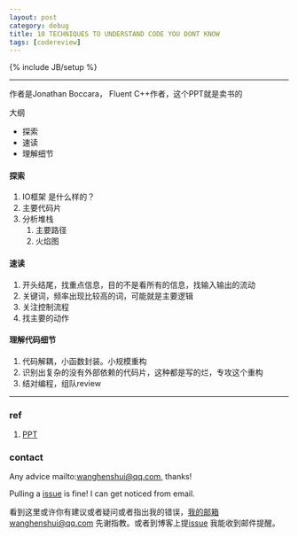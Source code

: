 ```yaml
---
layout: post
category: debug
title: 10 TECHNIQUES TO UNDERSTAND CODE YOU DONT KNOW
tags: [codereview]
---
```


{% include JB/setup %}

---

作者是Jonathan Boccara， Fluent C++作者，这个PPT就是卖书的

大纲

- 探索
- 速读
- 理解细节

#### 探索

1. IO框架 是什么样的？
2. 主要代码片
3. 分析堆栈
   1. 主要路径
   2. 火焰图

#### 速读

1. 开头结尾，找重点信息，目的不是看所有的信息，找输入输出的流动
2. 关键词，频率出现比较高的词，可能就是主要逻辑
3. 关注控制流程
4. 找主要的动作



#### 理解代码细节

1. 代码解耦，小函数封装。小规模重构
2. 识别出复杂的没有外部依赖的代码片，这种都是写的烂，专攻这个重构
3. 结对编程，组队review

----

### ref

1. [PPT](https://github.com/ACCUConf/PDFs_2019/blob/master/jonathan_boccara_-_10_techniques_to_understand_code_you_don't_know.pdf)

   


### contact

Any advice mailto:wanghenshui@qq.com, thanks! 

Pulling a [issue](https://github.com/wanghenshui/wanghenshui.github.io/issues/new) is fine! I can get noticed from email.

看到这里或许你有建议或者疑问或者指出我的错误，我的邮箱wanghenshui@qq.com 先谢指教。或者到博客上提[issue](https://github.com/wanghenshui/wanghenshui.github.io/issues/new) 我能收到邮件提醒。